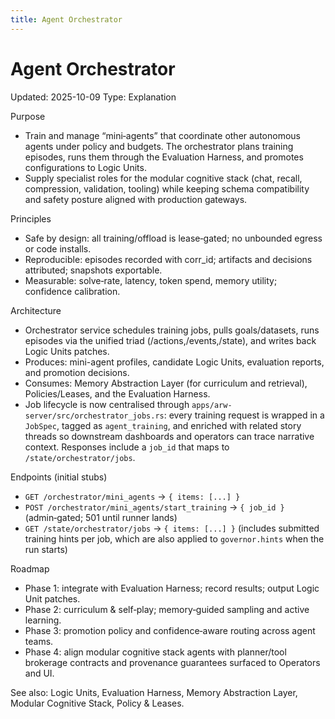 ```yaml
---
title: Agent Orchestrator
---
```


# Agent Orchestrator
Updated: 2025-10-09
Type: Explanation

Purpose
- Train and manage “mini‑agents” that coordinate other autonomous agents under policy and budgets. The orchestrator plans training episodes, runs them through the Evaluation Harness, and promotes configurations to Logic Units.
- Supply specialist roles for the modular cognitive stack (chat, recall, compression, validation, tooling) while keeping schema compatibility and safety posture aligned with production gateways.

Principles
- Safe by design: all training/offload is lease‑gated; no unbounded egress or code installs.
- Reproducible: episodes recorded with corr_id; artifacts and decisions attributed; snapshots exportable.
- Measurable: solve‑rate, latency, token spend, memory utility; confidence calibration.

Architecture
- Orchestrator service schedules training jobs, pulls goals/datasets, runs episodes via the unified triad (/actions,/events,/state), and writes back Logic Units patches.
- Produces: mini-agent profiles, candidate Logic Units, evaluation reports, and promotion decisions.
- Consumes: Memory Abstraction Layer (for curriculum and retrieval), Policies/Leases, and the Evaluation Harness.
- Job lifecycle is now centralised through `apps/arw-server/src/orchestrator_jobs.rs`: every training request is wrapped in a `JobSpec`, tagged as `agent_training`, and enriched with related story threads so downstream dashboards and operators can trace narrative context. Responses include a `job_id` that maps to `/state/orchestrator/jobs`.

Endpoints (initial stubs)
- `GET /orchestrator/mini_agents` → `{ items: [...] }`
- `POST /orchestrator/mini_agents/start_training` → `{ job_id }` (admin‑gated; 501 until runner lands)
- `GET /state/orchestrator/jobs` → `{ items: [...] }` (includes submitted training hints per job, which are also applied to `governor.hints` when the run starts)

Roadmap
- Phase 1: integrate with Evaluation Harness; record results; output Logic Unit patches.
- Phase 2: curriculum & self‑play; memory‑guided sampling and active learning.
- Phase 3: promotion policy and confidence‑aware routing across agent teams.
- Phase 4: align modular cognitive stack agents with planner/tool brokerage contracts and provenance guarantees surfaced to Operators and UI.

See also: Logic Units, Evaluation Harness, Memory Abstraction Layer, Modular Cognitive Stack, Policy & Leases.
